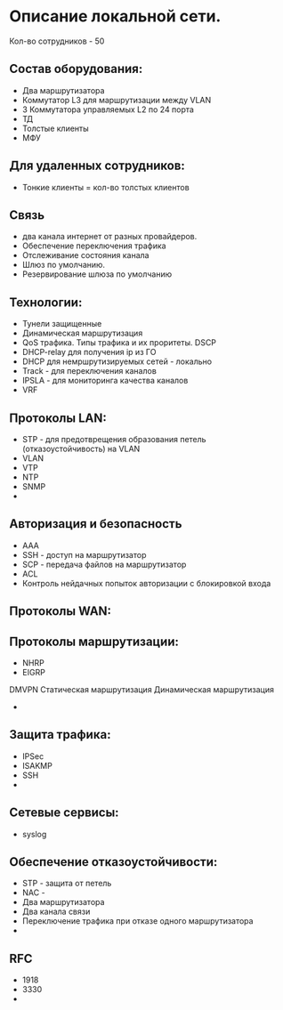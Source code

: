 # Описание локальной сети.

Кол-во сотрудников - 50

## Состав оборудования:
- Два маршрутизатора
- Коммутатор L3 для маршрутизации между VLAN
- 3 Коммутатора управляемых L2 по 24 порта
- ТД
- Толстые клиенты
- МФУ

## Для удаленных сотрудников:
- Тонкие клиенты = кол-во толстых клиентов


## Связь
- два канала интернет от разных провайдеров.
- Обеспечение переключения трафика
- Отслеживание состояния канала
- Шлюз по умолчанию.
- Резервирование шлюза по умолчанию

## Технологии:
- Тунели защищенные
- Динамическая маршрутизация
- QoS трафика. Типы трафика и их проритеты. DSCP
- DHCP-relay для получения ip из ГО
- DHCP для немршрутизируемых сетей - локально
- Track - для переключения каналов
- IPSLA - для мониторинга качества каналов
- VRF

## Протоколы LAN:
- STP - для предотврещения образования петель (отказоустойчивость) на VLAN
- VLAN
- VTP
- NTP
- SNMP
- 

## Авторизация и безопасность
- AAA
- SSH - доступ на маршрутизатор
- SCP - передача файлов на маршрутизатор
- ACL
- Контроль нейдачных попыток авторизации с блокировкой входа  

## Протоколы WAN:

## Протоколы маршрутизации:
- NHRP
- EIGRP

DMVPN 
Статическая маршрутизация
Динамическая маршрутизация


- 

## Защита трафика:
- IPSec
- ISAKMP
- SSH
- 

## Сетевые сервисы:
- syslog

## Обеспечение отказоустойчивости:
- STP - защита от петель
- NAC - 
- Два маршрутизатора
- Два канала связи
- Переключение трафика при отказе одного маршрутизатора
- 

## RFC
- 1918
- 3330
- 
